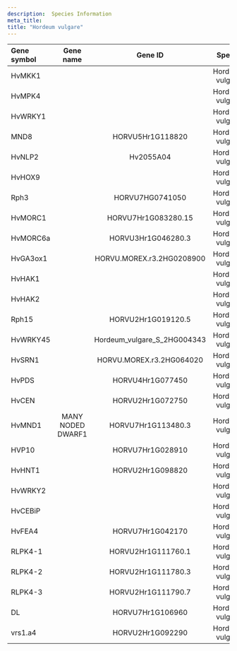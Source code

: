 ```yaml
---
description:  Species Information
meta_title:
title: "Hordeum vulgare"
---
```

|Gene symbol |  Gene name | Gene ID | Specie |
|:-------|:------:|:----:|:----:|
| HvMKK1 |  |  | Hordeum vulgare |
| HvMPK4 |  |  | Hordeum vulgare |
| HvWRKY1|  |  | Hordeum vulgare |
| MND8 |  | HORVU5Hr1G118820 | Hordeum vulgare |
| HvNLP2 |  | Hv2055A04 | Hordeum vulgare |
| HvHOX9 |  |  | Hordeum vulgare |
| Rph3 |  | HORVU7HG0741050 | Hordeum vulgare |
| HvMORC1 |  | HORVU7Hr1G083280.15 | Hordeum vulgare |
| HvMORC6a |  | HORVU3Hr1G046280.3 | Hordeum vulgare |
| HvGA3ox1 |  | HORVU.MOREX.r3.2HG0208900 | Hordeum vulgare |
| HvHAK1 |  |  | Hordeum vulgare |
| HvHAK2 |  |  | Hordeum vulgare |
| Rph15 |  | HORVU2Hr1G019120.5 | Hordeum vulgare |
| HvWRKY45 |  | Hordeum_vulgare_S_2HG004343 | Hordeum vulgare |
| HvSRN1 |  | HORVU.MOREX.r3.2HG064020 | Hordeum vulgare |
| HvPDS |  | HORVU4Hr1G077450 | Hordeum vulgare |
| HvCEN |  | HORVU2Hr1G072750 | Hordeum vulgare |
| HvMND1 | MANY NODED DWARF1 | HORVU7Hr1G113480.3 | Hordeum vulgare |
| HVP10 |  | HORVU7Hr1G028910 | Hordeum vulgare |
| HvHNT1 |  | HORVU2Hr1G098820 | Hordeum vulgare |
| HvWRKY2 |  |  | Hordeum vulgare |
| HvCEBiP |  |  | Hordeum vulgare |
| HvFEA4 |  | HORVU7Hr1G042170 | Hordeum vulgare |
| RLPK4-1 |  | HORVU2Hr1G111760.1 | Hordeum vulgare |
| RLPK4-2 |  | HORVU2Hr1G111780.3 | Hordeum vulgare |
| RLPK4-3 |  | HORVU2Hr1G111790.7 | Hordeum vulgare |
| DL |  | HORVU7Hr1G106960 | Hordeum vulgare |
| vrs1.a4 |  | HORVU2Hr1G092290 | Hordeum vulgare |
